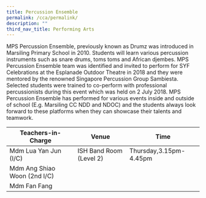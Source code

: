 ```yaml
---
title: Percussion Ensemble
permalink: /cca/permalink/
description: ""
third_nav_title: Performing Arts
---
```

MPS Percussion Ensemble, previously known as Drumz was introduced in Marsiling Primary School in 2010. Students will learn various percussion instruments such as snare drums, toms toms and African djembes. MPS Percussion Ensemble team was identified and invited to perform for SYF Celebrations at the Esplanade Outdoor Theatre in 2018 and they were mentored by the renowned Singapore Percussion Group Sambiesta. Selected students were trained to co-perform with professional percussionists during this event which was held on 2 July 2018. MPS Percussion Ensemble has performed for various events inside and outside of school (E.g. Marsiling CC NDD and NDOC) and the students always look forward to these platforms when they can showcase their talents and teamwork.


| Teachers-in-Charge| Venue | Time |
| -------- | -------- | -------- |
| Mdm Lua Yan Jun (I/C)     | ISH Band Room (Level 2)     | Thursday,3.15pm-4.45pm    |
| Mdm Ang Shiao Woon (2nd I/C)     |      |    |
| Mdm Fan Fang    |      |     |
